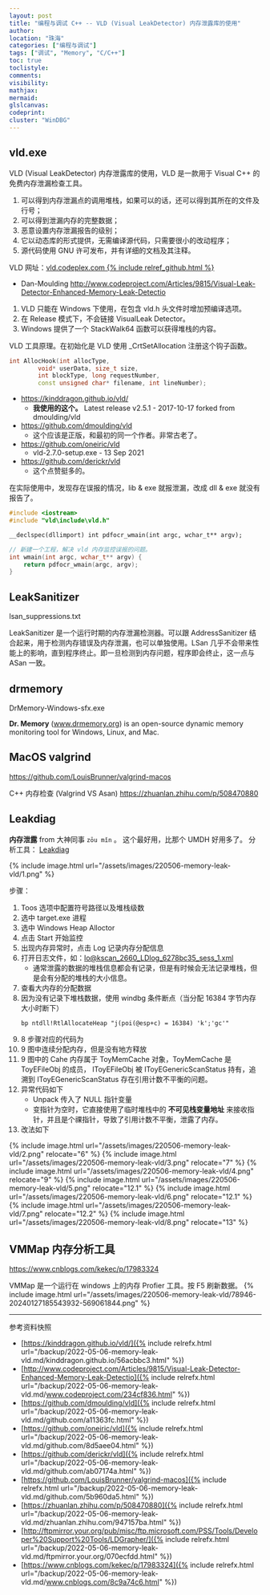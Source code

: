 ```yaml
---
layout: post
title: "编程与调试 C++ -- VLD (Visual LeakDetector) 内存泄露库的使用"
author:
location: "珠海"
categories: ["编程与调试"]
tags: ["调试", "Memory", "C/C++"]
toc: true
toclistyle:
comments:
visibility:
mathjax:
mermaid:
glslcanvas:
codeprint:
cluster: "WinDBG"
---
```



## vld.exe

VLD (Visual LeakDetector) 内存泄露库的使用，VLD 是一款用于 Visual C++ 的免费内存泄漏检查工具。
1. 可以得到内存泄漏点的调用堆栈，如果可以的话，还可以得到其所在的文件及行号；
2. 可以得到泄漏内存的完整数据；
3. 恶意设置内存泄漏报告的级别；
4. 它以动态库的形式提供，无需编译源代码，只需要很小的改动程序；
5. 源代码使用 GNU 许可发布，并有详细的文档及其注释。

VLD 网址：[vld.codeplex.com {% include relref_github.html %}](https://kinddragon.github.io/vld/)
* Dan-Moulding <http://www.codeproject.com/Articles/9815/Visual-Leak-Detector-Enhanced-Memory-Leak-Detectio>

1. VLD 只能在 Windows 下使用，在包含 vld.h 头文件时增加预编译选项。
2. 在 Release 模式下，不会链接 VisualLeak Detector。
3. Windows 提供了一个 StackWalk64 函数可以获得堆栈的内容。

VLD 工具原理。在初始化是 VLD 使用 \_CrtSetAllocation 注册这个钩子函数。
```cpp
int AllocHook(int allocType,
        void* userData, size_t size,
        int blockType, long requestNumber,
        const unsigned char* filename, int lineNumber);
```

* <https://kinddragon.github.io/vld/>
    * **我使用的这个。** Latest release v2.5.1 - 2017-10-17 forked from dmoulding/vld
* <https://github.com/dmoulding/vld>
    * 这个应该是正版，和最初的同一个作者。非常古老了。
* <https://github.com/oneiric/vld>
    * vld-2.7.0-setup.exe - 13 Sep 2021
* <https://github.com/derickr/vld>
    * 这个点赞挺多的。

在实际使用中，发现存在误报的情况，lib & exe 就报泄漏，改成 dll & exe 就没有报告了。
```cpp
#include <iostream>
#include "vld\include\vld.h"

__declspec(dllimport) int pdfocr_wmain(int argc, wchar_t** argv);

// 新建一个工程，解决 vld 内存监控误报的问题。
int wmain(int argc, wchar_t** argv) {
    return pdfocr_wmain(argc, argv);
}
```


## LeakSanitizer

lsan_suppressions.txt

LeakSanitizer 是一个运行时期的内存泄漏检测器。可以跟 AddressSanitizer 结合起来，用于检测内存错误及内存泄漏，也可以单独使用。LSan 几乎不会带来性能上的影响，直到程序终止。即一旦检测到内存问题，程序即会终止，这一点与 ASan 一致。


## drmemory

DrMemory-Windows-sfx.exe

**Dr. Memory** (www.drmemory.org) is an open-source dynamic memory
monitoring tool for Windows, Linux, and Mac.


## MacOS valgrind

<https://github.com/LouisBrunner/valgrind-macos>

C++ 内存检查 (Valgrind VS Asan)
<https://zhuanlan.zhihu.com/p/508470880>


## Leakdiag

**内存泄露** from 大神同事 `zōu mǐn` 。
这个最好用，比那个 UMDH 好用多了。
分析工具：
[Leakdiag](http://ftpmirror.your.org/pub/misc/ftp.microsoft.com/PSS/Tools/Developer%20Support%20Tools/LDGrapher/)

{% include image.html url="/assets/images/220506-memory-leak-vld/1.png" %}

步骤：
1. Toos 选项中配置符号路径以及堆栈级数
2. 选中 target.exe 进程
3. 选中 Windows Heap Alloctor
4. 点击 Start 开始监控
5. 出现内存异常时，点击 Log 记录内存分配信息
6. 打开日志文件，如：lo@kscan_2660_LDlog_6278bc35_sess_1.xml
    * 通常泄露的数据的堆栈信息都会有记录，但是有时候会无法记录堆栈，但是会有分配的堆栈的大小信息。
7. 查看大内存的分配数据
8. 因为没有记录下堆栈数据，使用 windbg 条件断点（当分配 16384 字节内存大小时断下）
   ```
   bp ntdll!RtlAllocateHeap "j(poi(@esp+c) = 16384) 'k';'gc'"
   ```
9. 8 步骤对应的代码为
10. 9 图中连续分配内存，但是没有地方释放
11. 9 图中的 Cahe 内存属于 ToyMemCache 对象，ToyMemCache 是 ToyEFileObj 的成员，
    IToyEFileObj 被 IToyEGenericScanStatus 持有，追溯到 IToyEGenericScanStatus 存在引用计数不平衡的问题。
12. 异常代码如下
    * Unpack 传入了 NULL 指针变量
    * 变指针为空时，它直接使用了临时堆栈中的 **不可见栈变量地址** 来接收指针，并且是个祼指针，导致了引用计数不平衡，泄露了内存。
13. 改法如下

{% include image.html url="/assets/images/220506-memory-leak-vld/2.png" relocate="6" %}
{% include image.html url="/assets/images/220506-memory-leak-vld/3.png" relocate="7" %}
{% include image.html url="/assets/images/220506-memory-leak-vld/4.png" relocate="9" %}
{% include image.html url="/assets/images/220506-memory-leak-vld/5.png" relocate="12.1" %}
{% include image.html url="/assets/images/220506-memory-leak-vld/6.png" relocate="12.1" %}
{% include image.html url="/assets/images/220506-memory-leak-vld/7.png" relocate="12.2" %}
{% include image.html url="/assets/images/220506-memory-leak-vld/8.png" relocate="13" %}


## VMMap 内存分析工具

<https://www.cnblogs.com/kekec/p/17983324>

VMMap 是一个运行在 windows 上的内存 Profier 工具。按 F5 刷新数据。
{% include image.html url="/assets/images/220506-memory-leak-vld/78946-20240127185543932-569061844.png" %}



<hr class='reviewline'/>
<p class='reviewtip'><script type='text/javascript' src='{% include relref.html url="/assets/reviewjs/blogs/2022-05-06-memory-leak-vld.md.js" %}'></script></p>
<font class='ref_snapshot'>参考资料快照</font>

- [https://kinddragon.github.io/vld/]({% include relrefx.html url="/backup/2022-05-06-memory-leak-vld.md/kinddragon.github.io/56acbbc3.html" %})
- [http://www.codeproject.com/Articles/9815/Visual-Leak-Detector-Enhanced-Memory-Leak-Detectio]({% include relrefx.html url="/backup/2022-05-06-memory-leak-vld.md/www.codeproject.com/234cf836.html" %})
- [https://github.com/dmoulding/vld]({% include relrefx.html url="/backup/2022-05-06-memory-leak-vld.md/github.com/a11363fc.html" %})
- [https://github.com/oneiric/vld]({% include relrefx.html url="/backup/2022-05-06-memory-leak-vld.md/github.com/8d5aee04.html" %})
- [https://github.com/derickr/vld]({% include relrefx.html url="/backup/2022-05-06-memory-leak-vld.md/github.com/ab07174a.html" %})
- [https://github.com/LouisBrunner/valgrind-macos]({% include relrefx.html url="/backup/2022-05-06-memory-leak-vld.md/github.com/5b960da5.html" %})
- [https://zhuanlan.zhihu.com/p/508470880]({% include relrefx.html url="/backup/2022-05-06-memory-leak-vld.md/zhuanlan.zhihu.com/947157ba.html" %})
- [http://ftpmirror.your.org/pub/misc/ftp.microsoft.com/PSS/Tools/Developer%20Support%20Tools/LDGrapher/]({% include relrefx.html url="/backup/2022-05-06-memory-leak-vld.md/ftpmirror.your.org/070ecfdd.html" %})
- [https://www.cnblogs.com/kekec/p/17983324]({% include relrefx.html url="/backup/2022-05-06-memory-leak-vld.md/www.cnblogs.com/8c9a74c6.html" %})
